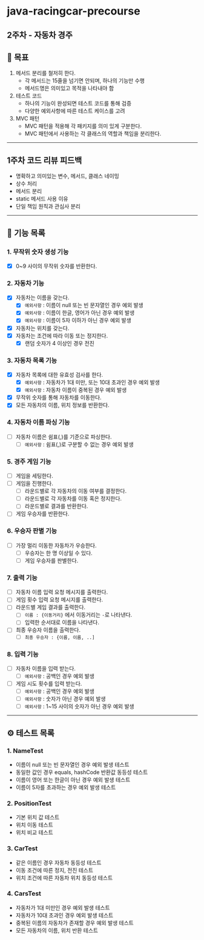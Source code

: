 # java-racingcar-precourse

## 2주차 - 자동차 경주

## 🎯 목표
1. 메서드 분리를 철저히 한다.
    - 각 메서드는 15줄을 넘기면 안되며, 하나의 기능만 수행
    - 메서드명은 의미있고 목적을 나타내야 함
2. 테스트 코드
    - 하나의 기능이 완성되면 테스트 코드를 통해 검증
    - 다양한 예외사항에 따른 테스트 케이스를 고려
3. MVC 패턴
    - MVC 패턴을 적용해 각 패키지를 의미 있게 구분한다.
    - MVC 패턴에서 사용하는 각 클래스의 역할과 책임을 분리한다.

---
## 1주차 코드 리뷰 피드백
- 명확하고 의미있는 변수, 메서드, 클래스 네이밍
- 상수 처리
- 메서드 분리
- static 메서드 사용 이유
- 단일 책임 원칙과 관심사 분리
---

## 🚀 기능 목록
### 1. 무작위 숫자 생성 기능
- [X] 0~9 사이의 무작위 숫자를 반환한다.

### 2. 자동차 기능
- [X] 자동차는 이름을 갖는다.
  - [X] `예외사항` : 이름이 null 또는 빈 문자열인 경우 예외 발생
  - [X] `예외사항` : 이름이 한글, 영어가 아닌 경우 예외 발생
  - [X] `예외사항` : 이름이 5자 이하가 아닌 경우 예외 발생
- [X] 자동차는 위치를 갖는다.
- [X] 자동차는 조건에 따라 이동 또는 정지한다.
  - [X] 랜덤 숫자가 4 이상인 경우 전진

### 3. 자동차 목록 기능
- [X] 자동차 목록에 대한 유효성 검사를 한다.
    - [X] `예외사항` : 자동차가 1대 미만, 또는 10대 초과인 경우 예외 발생
    - [X] `예외사항` : 자동차 이름이 중복된 경우 예외 발생
- [X] 무작위 숫자를 통해 자동차를 이동한다.
- [X] 모든 자동차의 이름, 위치 정보를 반환한다.

### 4. 자동차 이름 파싱 기능
- [ ] 자동차 이름은 쉼표(,)를 기준으로 파싱한다.
    - [ ] `예외사항` : 쉼표(,)로 구분할 수 없는 경우 예외 발생

### 5. 경주 게임 기능
- [ ] 게임을 세팅한다.
- [ ] 게임을 진행한다.
    - [ ] 라운드별로 각 자동차의 이동 여부를 결정한다.
    - [ ] 라운드별로 각 자동차를 이동 혹은 정지한다.
    - [ ] 라운드별로 결과를 반환한다.
- [ ] 게임 우승자를 반환한다.

### 6. 우승자 판별 기능
- [ ] 가장 멀리 이동한 자동차가 우승한다.
    - [ ] 우승자는 한 명 이상일 수 있다.
    - [ ] 게임 우승자를 판별한다.

### 7. 출력 기능
- [ ] 자동차 이름 입력 요청 메시지를 출력한다.
- [ ] 게임 횟수 입력 요청 메시지를 출력한다.
- [ ] 라운드별 게임 결과를 출력한다.
    - [ ] `이름 : {이동거리}` 에서 이동거리는 `-`로 나타낸다.
    - [ ] 입력한 순서대로 이름을 나타낸다.
- [ ] 최종 우승자 이름을 출력한다.
    - [ ] `최종 우승자 : {이름, 이름, ..]`

### 8. 입력 기능
- [ ] 자동차 이름을 입력 받는다.
    - [ ] `예외사항` : 공백인 경우 예외 발생
- [ ] 게임 시도 횟수를 입력 받는다.
    - [ ] `예외사항` : 공백인 경우 예외 발생
    - [ ] `예외사항` : 숫자가 아닌 경우 예외 발생
    - [ ] `예외사항` : 1~15 사이의 숫자가 아닌 경우 예외 발생

--- 

## ⚙️ 테스트 목록
### 1. NameTest
- 이름이 null 또는 빈 문자열인 경우 예외 발생 테스트
- 동일한 값인 경우 equals, hashCode 반환값 동등성 테스트
- 이름이 영어 또는 한글이 아닌 경우 예외 발생 테스트
- 이름이 5자를 초과하는 경우 예외 발생 테스트

### 2. PositionTest
- 기본 위치 값 테스트
- 위치 이동 테스트
- 위치 비교 테스트

### 3. CarTest
- 같은 이름인 경우 자동차 동등성 테스트
- 이동 조건에 따른 정지, 전진 테스트
- 위치 조건에 따른 자동차 위치 동등성 테스트

### 4. CarsTest
- 자동차가 1대 미만인 경우 예외 발생 테스트
- 자동차가 10대 초과인 경우 예외 발생 테스트
- 중복된 이름의 자동차가 존재할 경우 예외 발생 테스트
- 모든 자동차의 이름, 위치 반환 테스트
